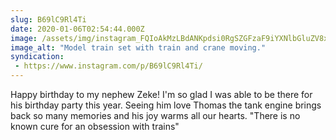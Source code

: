 ```yaml
---
slug: B69lC9Rl4Ti
date: 2020-01-06T02:54:44.000Z
image: /assets/img/instagram_FQIoAkMzLBdANKpdsi0RgSZGFzaF9iYXNlbGluZV8xX3YxEQB16gcA_17875836067512800.mp4
image_alt: "Model train set with train and crane moving."
syndication:
 - https://www.instagram.com/p/B69lC9Rl4Ti/
---
```


Happy birthday to my nephew Zeke! I'm so glad I was able to be there for his birthday party this year. Seeing him love Thomas the tank engine brings back so many memories and his joy warms all our hearts. "There is no known cure for an obsession with trains"
